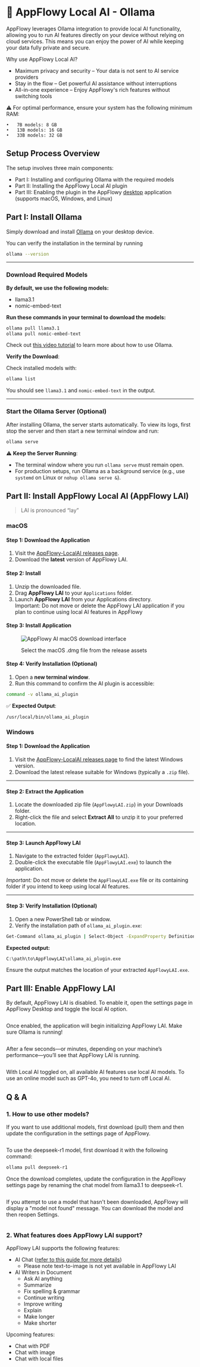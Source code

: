 # 🦙 AppFlowy Local AI - Ollama

AppFlowy leverages Ollama integration to provide local AI functionality, allowing you to run AI features directly on your device without relying on cloud services. This means you can enjoy the power of AI while keeping your data fully private and secure.

Why use AppFlowy Local AI?

* Maximum privacy and security – Your data is not sent to AI service providers
* Stay in the flow – Get powerful AI assistance without interruptions
* All-in-one experience – Enjoy AppFlowy's rich features without switching tools

⚠️ For optimal performance, ensure your system has the following minimum RAM:

```
•	7B models: 8 GB
•	13B models: 16 GB
•	33B models: 32 GB
```

## Setup Process Overview

The setup involves three main components:

* Part I: Installing and configuring Ollama with the required models
* Part II: Installing the AppFlowy Local AI plugin
* Part III: Enabling the plugin in the AppFlowy [desktop](https://appflowy.com/download) application (supports macOS, Windows, and Linux)

## Part I: Install Ollama

Simply download and install [Ollama](https://ollama.com/download) on your desktop device.

You can verify the installation in the terminal by running

```bash
ollama --version
```

***

### Download Required Models

**By default, we use the following models:**

* llama3.1
* nomic-embed-text

**Run these commands in your terminal to download the models:**

```bash
ollama pull llama3.1  
ollama pull nomic-embed-text
```

Check out [this video tutorial](https://youtu.be/UtSSMs6ObqY?si=zU_RlrOu-bWWKHTE\&t=39) to learn more about how to use Ollama.

**Verify the Download**:

Check installed models with:

```bash
ollama list
```

You should see `llama3.1` and `nomic-embed-text` in the output.

***

### Start the Ollama Server (Optional)

After installing Ollama, the server starts automatically. To view its logs, first stop the server and then start a new terminal window and run:

```bash
ollama serve
```

⚠️ **Keep the Server Running**:

* The terminal window where you run `ollama serve` must remain open.
* For production setups, run Ollama as a background service (e.g., use `systemd` on Linux or `nohup ollama serve &`).

## Part II: Install AppFlowy Local AI (AppFlowy LAI)

> LAI is pronounced “lay”

### macOS

#### Step 1: Download the Application

1. Visit the [AppFlowy-LocalAI releases page](https://github.com/AppFlowy-IO/AppFlowy-LocalAI/releases).
2. Download the **latest** version of AppFlowy LAI.

#### Step 2: Install

1. Unzip the downloaded file.
2. Drag **AppFlowy LAI** to your `Applications` folder.
3. Launch **AppFlowy LAI** from your Applications directory.\
   Important: Do not move or delete the AppFlowy LAI application if you plan to continue using local AI features in AppFlowy

#### Step 3: Install Application

<figure><img src="../../.gitbook/assets/image (7).png" alt="AppFlowy AI macOS download interface"><figcaption><p>Select the macOS .dmg file from the release assets</p></figcaption></figure>

#### Step 4: Verify Installation (Optional)

1. Open a **new terminal window**.
2. Run this command to confirm the AI plugin is accessible:

```bash
command -v ollama_ai_plugin  
```

✅ **Expected Output**:

```
/usr/local/bin/ollama_ai_plugin  
```

### Windows

#### Step 1: Download the Application

1. Visit the [AppFlowy-LocalAI releases page](https://github.com/AppFlowy-IO/AppFlowy-LocalAI/releases) to find the latest Windows version.
2. Download the latest release suitable for Windows (typically a `.zip` file).

***

#### Step 2: Extract the Application

1. Locate the downloaded zip file (`AppFlowyLAI.zip`) in your Downloads folder.
2. Right-click the file and select **Extract All** to unzip it to your preferred location.

***

#### Step 3: Launch AppFlowy LAI

1. Navigate to the extracted folder (`AppFlowyLAI`).
2. Double-click the executable file (`AppFlowyLAI.exe`) to launch the application.

_Important:_ Do not move or delete the `AppFlowyLAI.exe` file or its containing folder if you intend to keep using local AI features.

***

#### Step 3: Verify Installation (Optional)

1. Open a new PowerShell tab or window.
2. Verify the installation path of `ollama_ai_plugin.exe`:

```cmd
Get-Command ollama_ai_plugin | Select-Object -ExpandProperty Definition
```

**Expected output:**

```
C:\path\to\AppFlowyLAI\ollama_ai_plugin.exe
```

Ensure the output matches the location of your extracted `AppFlowyLAI.exe`.

## Part III: Enable AppFlowy LAI

By default, AppFlowy LAI is disabled. To enable it, open the settings page in AppFlowy Desktop and toggle the local AI option.

<figure><img src="../../.gitbook/assets/enable_local_ai.png" alt=""><figcaption></figcaption></figure>

Once enabled, the application will begin initializing AppFlowy LAI. Make sure Ollama is running!

<figure><img src="../../.gitbook/assets/local_ai_init.png" alt=""><figcaption></figcaption></figure>

After a few seconds—or minutes, depending on your machine’s performance—you’ll see that AppFlowy LAI is running.

<figure><img src="../../.gitbook/assets/local_ai_running.png" alt=""><figcaption></figcaption></figure>

With Local AI toggled on, all available AI features use local AI models. To use an online model such as GPT-4o, you need to turn off Local AI.

## Q & A

### 1. How to use other models?

If you want to use additional models, first download (pull) them and then update the configuration in the settings page of AppFlowy.

<figure><img src="../../.gitbook/assets/image (94).png" alt=""><figcaption></figcaption></figure>

To use the deepseek-r1 model, first download it with the following command:

```bash
ollama pull deepseek-r1
```

Once the download completes, update the configuration in the AppFlowy settings page by renaming the chat model from llama3.1 to deepseek-r1.

<figure><img src="../../.gitbook/assets/use_deepseek.png" alt=""><figcaption></figcaption></figure>

If you attempt to use a model that hasn't been downloaded, AppFlowy will display a "model not found" message. You can download the model and then reopen Settings.

<figure><img src="../../.gitbook/assets/model_not_found.png" alt=""><figcaption></figcaption></figure>

### 2. What features does AppFlowy LAI support?

AppFlowy LAI supports the following features:

* AI Chat ([refer to this guide for more details](https://appflowy.com/guide/intro-to-appflowy-aI))
  * Please note text-to-image is not yet available in AppFlowy LAI
* AI Writers in Document
  * Ask AI anything
  * Summarize
  * Fix spelling & grammar
  * Continue writing
  * Improve writing
  * Explain
  * Make longer
  * Make shorter

Upcoming features:

* Chat with PDF
* Chat with image
* Chat with local files
